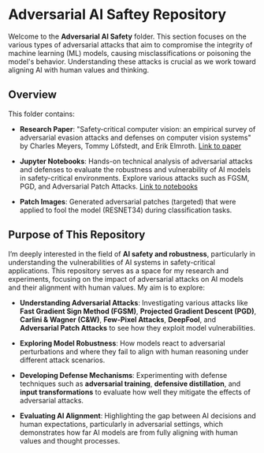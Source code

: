 # Adversarial AI Saftey Repository

Welcome to the **Adversarial AI Safety** folder. This section focuses on the various types of adversarial attacks that aim to compromise the integrity of machine learning (ML) models, causing misclassifications or poisoning the model's behavior. Understanding these attacks is crucial as we work toward aligning AI with human values and thinking.

## Overview

This folder contains:

- **Research Paper**: "Safety‐critical computer vision: an empirical survey of adversarial evasion attacks and defenses on computer vision systems" by Charles Meyers, Tommy Löfstedt, and Erik Elmroth. [Link to paper](https://link.springer.com/article/10.1007/s10462-023-10521-4)

- **Jupyter Notebooks**: Hands-on technical analysis of adversarial attacks and defenses to evaluate the robustness and vulnerability of AI models in safety-critical environments. Explore various attacks such as FGSM, PGD, and Adversarial Patch Attacks. [Link to notebooks](https://github.com/lennox55555/AI-Alignment-Technical-Research/blob/main/Adversarial%20AI%20Saftey/Adversarial%20AI%20Attacks.ipynb)

- **Patch Images**: Generated adversarial patches (targeted) that were applied to fool the model (RESNET34) during classification tasks.



## Purpose of This Repository

I’m deeply interested in the field of **AI safety and robustness**, particularly in understanding the vulnerabilities of AI systems in safety-critical applications. This repository serves as a space for my research and experiments, focusing on the impact of adversarial attacks on AI models and their alignment with human values. My aim is to explore:

- **Understanding Adversarial Attacks**: Investigating various attacks like **Fast Gradient Sign Method (FGSM)**, **Projected Gradient Descent (PGD)**, **Carlini & Wagner (C&W)**, **Few-Pixel Attacks**, **DeepFool**, and **Adversarial Patch Attacks** to see how they exploit model vulnerabilities.

- **Exploring Model Robustness**: How models react to adversarial perturbations and where they fail to align with human reasoning under different attack scenarios.

- **Developing Defense Mechanisms**: Experimenting with defense techniques such as **adversarial training**, **defensive distillation**, and **input transformations** to evaluate how well they mitigate the effects of adversarial attacks.

- **Evaluating AI Alignment**: Highlighting the gap between AI decisions and human expectations, particularly in adversarial settings, which demonstrates how far AI models are from fully aligning with human values and thought processes.

